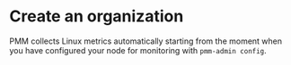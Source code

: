 # Create an organization




PMM collects Linux metrics automatically starting from the moment when you have configured your node for monitoring with `pmm-admin config`.
